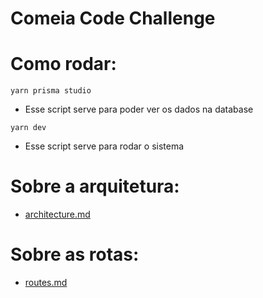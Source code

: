 # Comeia Code Challenge


# Como rodar:

```shell
yarn prisma studio
```

- Esse script serve para poder ver os dados na database

```shell
yarn dev
```

- Esse script serve para rodar o sistema


# Sobre a arquitetura:

- [architecture.md](./architecture.md)

# Sobre as rotas:

- [routes.md](./routes.md)